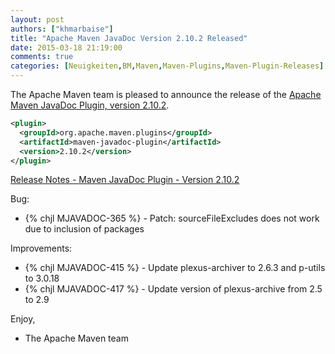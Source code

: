 ```yaml
---
layout: post
authors: ["khmarbaise"]
title: "Apache Maven JavaDoc Version 2.10.2 Released"
date: 2015-03-18 21:19:00
comments: true
categories: [Neuigkeiten,BM,Maven,Maven-Plugins,Maven-Plugin-Releases]
---
```

The Apache Maven team is pleased to announce the release of the 
[Apache Maven JavaDoc Plugin, version 2.10.2](http://maven.apache.org/plugins/maven-javadoc-plugin/).


``` xml
<plugin>
  <groupId>org.apache.maven.plugins</groupId>
  <artifactId>maven-javadoc-plugin</artifactId>
  <version>2.10.2</version>
</plugin>
```

<!-- more -->

[Release Notes - Maven JavaDoc Plugin - Version 2.10.2](http://jira.codehaus.org/secure/ReleaseNote.jspa?projectId=11138&version=19347)

Bug:

 * {% chjl MJAVADOC-365 %} - Patch: sourceFileExcludes does not work due to inclusion of packages

Improvements:

 * {% chjl MJAVADOC-415 %} - Update plexus-archiver to 2.6.3 and p-utils to 3.0.18
 * {% chjl MJAVADOC-417 %} - Update version of plexus-archive from 2.5 to 2.9


Enjoy,

- The Apache Maven team
